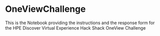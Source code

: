 # OneViewChallenge
This is the Notebook providing the instructions and the response form for the HPE Discover Virtual Experience Hack Shack OneView Challenge
